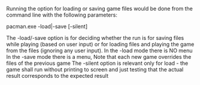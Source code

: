 Running the option for loading or saving game files would be done from the command line with the following parameters:

pacman.exe -load|-save [-silent]


The -load/-save option is for deciding whether the run is for saving files while playing (based on user input) or for loading files and playing the game from the files (ignoring any user input).
In the -load mode there is NO menu
In the -save mode there is a menu, Note that each new game overrides the files of the previous game
The -silent option is relevant only for load - the game shall run without printing to screen and just testing that the actual result corresponds to the expected result
